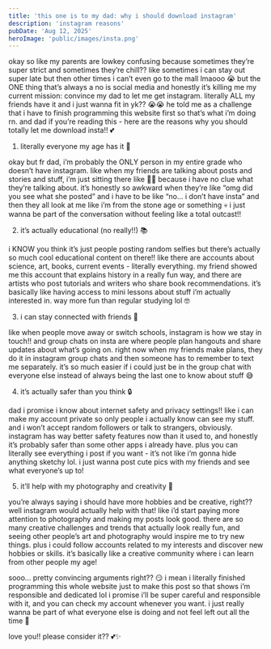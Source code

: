 ```yaml
---
title: 'this one is to my dad: why i should download instagram'
description: 'instagram reasons'
pubDate: 'Aug 12, 2025'
heroImage: 'public/images/insta.png'
---
```


okay so like my parents are lowkey confusing because sometimes they’re super strict and sometimes they’re chill?? like sometimes i can stay out super late but then other times i can’t even go to the mall lmaooo 😭 but the ONE thing that’s always a no is social media and honestly it’s killing me
my current mission: convince my dad to let me get instagram. literally ALL my friends have it and i just wanna fit in yk?? 😭😭 he told me as a challenge that i have to finish programming this website first so that’s what i’m doing rn.
and dad if you’re reading this - here are the reasons why you should totally let me download insta!! 💕

1. literally everyone my age has it 👥

okay but fr dad, i’m probably the ONLY person in my entire grade who doesn’t have instagram. like when my friends are talking about posts and stories and stuff, i’m just sitting there like 🧍‍♀️ because i have no clue what they’re talking about.
it’s honestly so awkward when they’re like “omg did you see what she posted” and i have to be like “no… i don’t have insta” and then they all look at me like i’m from the stone age or something 💀 i just wanna be part of the conversation without feeling like a total outcast!!

2. it’s actually educational (no really!!) 📚

i KNOW you think it’s just people posting random selfies but there’s actually so much cool educational content on there!! like there are accounts about science, art, books, current events - literally everything.
my friend showed me this account that explains history in a really fun way, and there are artists who post tutorials and writers who share book recommendations. it’s basically like having access to mini lessons about stuff i’m actually interested in. way more fun than regular studying lol 🤓

3. i can stay connected with friends 💬

like when people move away or switch schools, instagram is how we stay in touch!! and group chats on insta are where people plan hangouts and share updates about what’s going on.
right now when my friends make plans, they do it in instagram group chats and then someone has to remember to text me separately. it’s so much easier if i could just be in the group chat with everyone else instead of always being the last one to know about stuff 😅

4. it’s actually safer than you think 🔒

dad i promise i know about internet safety and privacy settings!! like i can make my account private so only people i actually know can see my stuff. and i won’t accept random followers or talk to strangers, obviously.
instagram has way better safety features now than it used to, and honestly it’s probably safer than some other apps i already have. plus you can literally see everything i post if you want - it’s not like i’m gonna hide anything sketchy lol. i just wanna post cute pics with my friends and see what everyone’s up to!

5. it’ll help with my photography and creativity 📸

you’re always saying i should have more hobbies and be creative, right?? well instagram would actually help with that! like i’d start paying more attention to photography and making my posts look good.
there are so many creative challenges and trends that actually look really fun, and seeing other people’s art and photography would inspire me to try new things. plus i could follow accounts related to my interests and discover new hobbies or skills. it’s basically like a creative community where i can learn from other people my age!

sooo… pretty convincing arguments right?? 😏 i mean i literally finished programming this whole website just to make this post so that shows i’m responsible and dedicated lol
i promise i’ll be super careful and responsible with it, and you can check my account whenever you want. i just really wanna be part of what everyone else is doing and not feel left out all the time 🥺

love you!! please consider it?? 💕✨